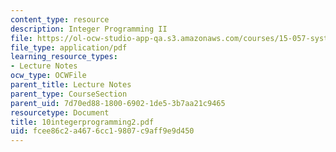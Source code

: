 ```yaml
---
content_type: resource
description: Integer Programming II
file: https://ol-ocw-studio-app-qa.s3.amazonaws.com/courses/15-057-systems-optimization-spring-2003/fcee86c2a4676cc19807c9aff9e9d450_10integerprogramming2.pdf
file_type: application/pdf
learning_resource_types:
- Lecture Notes
ocw_type: OCWFile
parent_title: Lecture Notes
parent_type: CourseSection
parent_uid: 7d70ed88-1800-6902-1de5-3b7aa21c9465
resourcetype: Document
title: 10integerprogramming2.pdf
uid: fcee86c2-a467-6cc1-9807-c9aff9e9d450
---
```

